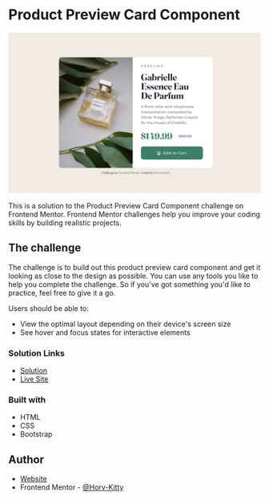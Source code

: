 # Product Preview Card Component

![](images/screenshot.jpg)

This is a solution to the Product Preview Card Component challenge on Frontend Mentor.
Frontend Mentor challenges help you improve your coding skills by building realistic projects.

## The challenge

The challenge is to build out this product preview card component and get it looking as close to the design as possible.
You can use any tools you like to help you complete the challenge. So if you've got something you'd like to practice, feel free to give it a go.

Users should be able to:

- View the optimal layout depending on their device's screen size
- See hover and focus states for interactive elements

### Solution Links

- [Solution](https://www.frontendmentor.io/solutions/product-preview-card-component-Vq1Hhclq63)
- [Live Site](https://product-preview-card-component-kh.netlify.app/)

### Built with

- HTML
- CSS
- Bootstrap

## Author

- [Website](https://www.kittihorvath.com)
- Frontend Mentor - [@Horv-Kitty](https://www.frontendmentor.io/profile/Horv-Kitty)
